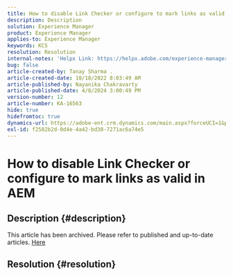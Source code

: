 ```yaml
---
title: How to disable Link Checker or configure to mark links as valid in AEM
description: Description
solution: Experience Manager
product: Experience Manager
applies-to: Experience Manager
keywords: KCS
resolution: Resolution
internal-notes: 'Helpx Link: https://helpx.adobe.com/experience-manager/kb/how-to-configure-linkchecker-tomark-alllinks-asvalid.html'
bug: false
article-created-by: Tanay Sharma .
article-created-date: 10/18/2022 8:03:49 AM
article-published-by: Nayanika Chakravarty
article-published-date: 4/8/2024 3:00:49 PM
version-number: 12
article-number: KA-16563
hide: true
hidefromtoc: true
dynamics-url: https://adobe-ent.crm.dynamics.com/main.aspx?forceUCI=1&pagetype=entityrecord&etn=knowledgearticle&id=25976761-bb4e-ed11-bba2-0022480868ff
exl-id: f2582b2d-0d4e-4a42-bd38-7271ac6a74e5
---
```

# How to disable Link Checker or configure to mark links as valid in AEM

## Description {#description}

This article has been archived. Please refer to published and up-to-date articles. [Here](https://experienceleague.adobe.com/search.html#sort=relevancy)

## Resolution {#resolution}
